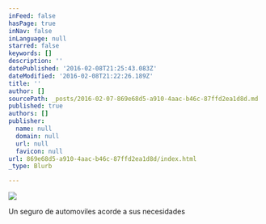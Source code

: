 ```yaml
---
inFeed: false
hasPage: true
inNav: false
inLanguage: null
starred: false
keywords: []
description: ''
datePublished: '2016-02-08T21:25:43.083Z'
dateModified: '2016-02-08T21:22:26.189Z'
title: ''
author: []
sourcePath: _posts/2016-02-07-869e68d5-a910-4aac-b46c-87ffd2ea1d8d.md
published: true
authors: []
publisher:
  name: null
  domain: null
  url: null
  favicon: null
url: 869e68d5-a910-4aac-b46c-87ffd2ea1d8d/index.html
_type: Blurb

---
```

![](https://the-grid-user-content.s3-us-west-2.amazonaws.com/b1686d86-53a8-4ec5-a023-b3517575cfac.jpg)

Un seguro de automoviles acorde a sus necesidades
